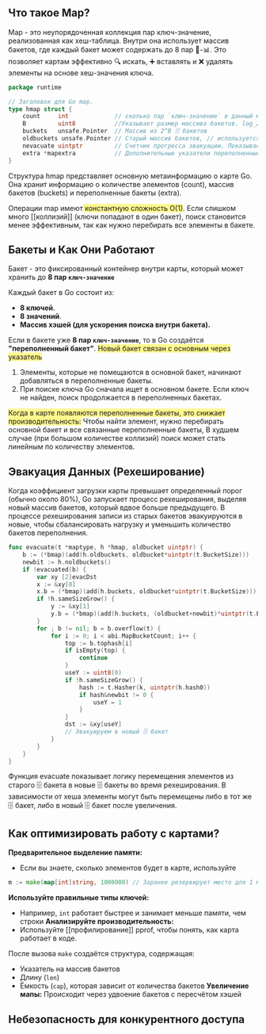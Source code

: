 

## Что такое Map?

Map - это неупорядоченная коллекция пар ключ-значение, реализованная как хеш-таблица. Внутри она использует массив  бакетов, где каждый бакет может содержать до 8 пар 🔑-📊. Это позволяет картам эффективно 🔍 искать, ➕ вставлять и ❌ удалять элементы на основе хеш-значения ключа.

```go
package runtime

// Заголовок для Go map.
type hmap struct {
    count     int             // сколько пар `ключ-значение` в данный момент содержится в карте.
    B         uint8           //Указывает размер массива бакетов. log_2 от количества 🗄️ бакетов
    buckets   unsafe.Pointer  // Массив из 2^B 🗄️ бакетов
    oldbuckets unsafe.Pointer // Старый массив бакетов,	// используется при рехешировании
	nevacuate uintptr         // Счетчик прогресса эвакуации. Показывает, сколько бакетов уже перенесено из `oldbuckets` в новые `buckets`
    extra *mapextra           // Дополнительные указатели переполненные бакеты
}
```

Структура hmap представляет основную метаинформацию о карте Go. Она хранит информацию о количестве элементов (count), массив бакетов (buckets) и переполненные бакеты (extra).

Операции map имеют<span style="background:#fff88f"> константную сложность O(1)</span>. Если слишком много [[коллизий]] (ключи попадают в один бакет), поиск становится менее эффективным, так как нужно перебирать все элементы в бакете.


## Бакеты и Как Они Работают

Бакет - это фиксированный контейнер внутри карты, который может хранить до **8 пар `ключ-значение`**

Каждый бакет в Go состоит из:
- **8 ключей**.
- **8 значений**.
- **Массив хэшей (для ускорения поиска внутри бакета).**


Если в бакете уже **8 пар `ключ-значение`**, то в Go создаётся **"переполненный бакет"**. <span style="background:#fff88f">Новый бакет связан с основным через указатель</span>
1. Элементы, которые не помещаются в основной бакет, начинают добавляться в переполненные бакеты.
2.  При поиске ключа Go сначала ищет в основном бакете. Если ключ не найден, поиск продолжается в переполненных бакетах.

<span style="background:#fff88f">Когда в карте появляются переполненные бакеты, это снижает производительность:</span> Чтобы найти элемент, нужно перебирать основной бакет и все связанные переполненные бакеты, В худшем случае (при большом количестве коллизий) поиск может стать линейным по количеству элементов.

## Эвакуация Данных (Рехеширование)

Когда коэффициент загрузки карты превышает определенный порог (обычно около 80%), Go запускает процесс рехеширования, выделяя новый массив бакетов, который вдвое больше предыдущего. В процессе рехеширования записи из старых бакетов эвакуируются в новые, чтобы сбалансировать нагрузку и уменьшить количество бакетов переполнения.

```go
func evacuate(t *maptype, h *hmap, oldbucket uintptr) {
    b := (*bmap)(add(h.oldbuckets, oldbucket*uintptr(t.BucketSize)))
    newbit := h.noldbuckets()
    if !evacuated(b) {
        var xy [2]evacDst
        x := &xy[0]
        x.b = (*bmap)(add(h.buckets, oldbucket*uintptr(t.BucketSize)))
        if !h.sameSizeGrow() {
            y := &xy[1]
            y.b = (*bmap)(add(h.buckets, (oldbucket+newbit)*uintptr(t.BucketSize)))
        }
        for ; b != nil; b = b.overflow(t) {
            for i := 0; i < abi.MapBucketCount; i++ {
                top := b.tophash[i]
                if isEmpty(top) {
                    continue
                }
                useY := uint8(0)
                if !h.sameSizeGrow() {
                    hash := t.Hasher(k, uintptr(h.hash0))
                    if hash&newbit != 0 {
                        useY = 1
                    }
                }
                dst := &xy[useY]
                // Эвакуируем в новый 🗄️ бакет
            }
        }
    }
}
```
Функция evacuate показывает логику перемещения элементов из старого 🗄️ бакета в новые 🗄️ бакеты во время рехеширования. В зависимости от хеша элементы могут быть перемещены либо в тот же 🗄️ бакет, либо в новый 🗄️ бакет после увеличения.
## Как оптимизировать работу с картами?

**Предварительное выделение памяти:**
- Если вы знаете, сколько элементов будет в карте, используйте
```go
m := make(map[int]string, 1000000) // Заранее резервирует место для 1 миллиона записей
```
 **Используйте правильные типы ключей:**
 - Например, `int` работает быстрее и занимает меньше памяти, чем строки
 **Анализируйте производительность:**
 - Используйте [[профилирование]] pprof, чтобы понять, как карта работает в коде.

После вызова `make` создаётся структура, содержащая:
- Указатель на массив бакетов
- Длину (`len`)
- Ёмкость (`cap`), которая зависит от количества бакетов
**Увеличение мапы:** Происходит через удвоение бакетов с пересчётом хэшей

## Небезопасность для конкурентного доступа

